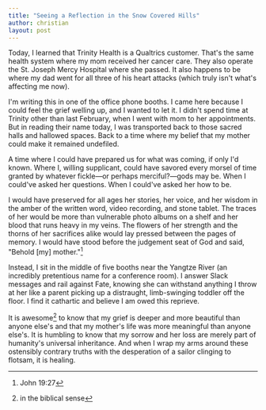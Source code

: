 ```yaml
---
title: "Seeing a Reflection in the Snow Covered Hills"
author: christian
layout: post
---
```


Today, I learned that Trinity Health is a Qualtrics customer. That's the same health system where my mom received her cancer care. They also operate the St. Joseph Mercy Hospital where she passed. It also happens to be where my dad went for all three of his heart attacks (which truly isn't what's affecting me now).



I'm writing this in one of the office phone booths. I came here because I could feel the grief welling up, and I wanted to let it. I didn't spend time at Trinity other than last February, when I went with mom to her appointments. But in reading their name today, I was transported back to those sacred halls and hallowed spaces. Back to a time where my belief that my mother could make it remained undefiled.

A time where I could have prepared us for what was coming, if only I'd known. Where I, willing supplicant, could have savored every morsel of time granted by whatever fickle—or perhaps merciful?—gods may be. When I could've asked her questions. When I could've asked her how to be.

I would have preserved for all ages her stories, her voice, and her wisdom in the amber of the written word, video recording, and stone tablet. The traces of her would be more than vulnerable photo albums on a shelf and her blood that runs heavy in my veins. The flowers of her strength and the thorns of her sacrifices alike would lay pressed between the pages of memory. I would have stood before the judgement seat of God and said, "Behold [my] mother."[^1]

Instead, I sit in the middle of five booths near the Yangtze River (an incredibly pretentious name for a conference room). I answer Slack messages and rail against Fate, knowing she can withstand anything I throw at her like a parent picking up a distraught, limb-swinging toddler off the floor. I find it cathartic and believe I am owed this reprieve.

It is awesome[^2] to know that my grief is deeper and more beautiful than anyone else's and that my mother's life was more meaningful than anyone else's. It is humbling to know that my sorrow and her loss are merely part of humanity's universal inheritance. And when I wrap my arms around these ostensibly contrary truths with the desperation of a sailor clinging to flotsam, it is healing.

[^1]: John 19:27
[^2]: in the biblical sense